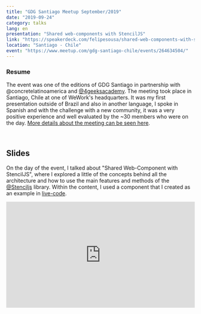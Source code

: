 ```yaml
---
title: "GDG Santiago Meetup September/2019"
date: "2019-09-24"
category: talks
lang: en
presentation: "Shared web-components with StencilJS"
link: "https://speakerdeck.com/felipesousa/shared-web-components-with-stenciljs"
location: "Santiago - Chile"
event: "https://www.meetup.com/gdg-santiago-chile/events/264634504/"
---
```


### Resume

The event was one of the editions of GDG Santiago in partnership with @concretelatinoamerica and [@4geeksacademy](https://www.4geeksacademy.co/). The meeting took place in Santiago, Chile at one of WeWork's headquarters. It was my first presentation outside of Brazil and also in another language, I spoke in Spanish and with the challenge with a new community, it was a very positive experience and well evaluated by the ~30 members who were on the day. [More details about the meeting can be seen here](https://www.meetup.com/gdg-santiago-chile/events/264634504/).

<br />

## Slides

On the day of the event, I talked about "Shared Web-Component with StencilJS", where I explored a little of the concepts behind all the architecture and how to use the main features and methods of the [@Stenciljs](https://github.com/ionic-team/stencil) library. Within the content, I used a component that I created as an example in [live-code](https://github.com/felipesousa/stencil-movie-card).

<div style="left: 0; width: 100%; height: 0; position: relative; padding-bottom: 56.1972%;"><iframe src="https://speakerdeck.com/player/fc2c97556cc240f3a0d5c2431fac9f13" style="border: 0; top: 0; left: 0; width: 100%; height: 100%; position: absolute;" allowfullscreen scrolling="no" allow="encrypted-media"></iframe></div>
